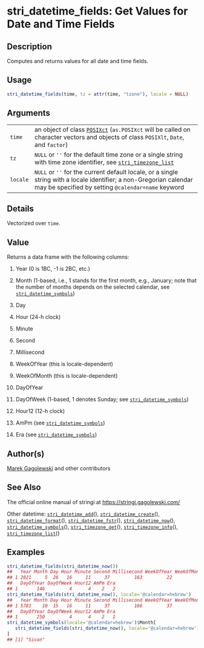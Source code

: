 # stri\_datetime\_fields: Get Values for Date and Time Fields

## Description

Computes and returns values for all date and time fields.

## Usage

```r
stri_datetime_fields(time, tz = attr(time, "tzone"), locale = NULL)
```

## Arguments

|          |                                                                                                                                                                                                                        |
|----------|------------------------------------------------------------------------------------------------------------------------------------------------------------------------------------------------------------------------|
| `time`   | an object of class [`POSIXct`](https://stat.ethz.ch/R-manual/R-patched/library/base/html/DateTimeClasses.html) (`as.POSIXct` will be called on character vectors and objects of class `POSIXlt`, `Date`, and `factor`) |
| `tz`     | `NULL` or `''` for the default time zone or a single string with time zone identifier, see [`stri_timezone_list`](https://stringi.gagolewski.com/rapi/stri_timezone_list.html)                                         |
| `locale` | `NULL` or `''` for the current default locale, or a single string with a locale identifier; a non-Gregorian calendar may be specified by setting `@calendar=name` keyword                                              |

## Details

Vectorized over `time`.

## Value

Returns a data frame with the following columns:

1.  Year (0 is 1BC, -1 is 2BC, etc.)

2.  Month (1-based, i.e., 1 stands for the first month, e.g., January; note that the number of months depends on the selected calendar, see [`stri_datetime_symbols`](https://stringi.gagolewski.com/rapi/stri_datetime_symbols.html))

3.  Day

4.  Hour (24-h clock)

5.  Minute

6.  Second

7.  Millisecond

8.  WeekOfYear (this is locale-dependent)

9.  WeekOfMonth (this is locale-dependent)

10. DayOfYear

11. DayOfWeek (1-based, 1 denotes Sunday; see [`stri_datetime_symbols`](https://stringi.gagolewski.com/rapi/stri_datetime_symbols.html))

12. Hour12 (12-h clock)

13. AmPm (see [`stri_datetime_symbols`](https://stringi.gagolewski.com/rapi/stri_datetime_symbols.html))

14. Era (see [`stri_datetime_symbols`](https://stringi.gagolewski.com/rapi/stri_datetime_symbols.html))

## Author(s)

[Marek Gagolewski](https://www.gagolewski.com/) and other contributors

## See Also

The official online manual of <span class="pkg">stringi</span> at <https://stringi.gagolewski.com/>

Other datetime: [`stri_datetime_add`](https://stringi.gagolewski.com/rapi/stri_datetime_add.html)(), [`stri_datetime_create`](https://stringi.gagolewski.com/rapi/stri_datetime_create.html)(), [`stri_datetime_format`](https://stringi.gagolewski.com/rapi/stri_datetime_format.html)(), [`stri_datetime_fstr`](https://stringi.gagolewski.com/rapi/stri_datetime_fstr.html)(), [`stri_datetime_now`](https://stringi.gagolewski.com/rapi/stri_datetime_now.html)(), [`stri_datetime_symbols`](https://stringi.gagolewski.com/rapi/stri_datetime_symbols.html)(), [`stri_timezone_get`](https://stringi.gagolewski.com/rapi/stri_timezone_get.html)(), [`stri_timezone_info`](https://stringi.gagolewski.com/rapi/stri_timezone_info.html)(), [`stri_timezone_list`](https://stringi.gagolewski.com/rapi/stri_timezone_list.html)()

## Examples




```r
stri_datetime_fields(stri_datetime_now())
##   Year Month Day Hour Minute Second Millisecond WeekOfYear WeekOfMonth
## 1 2021     5  26   16     11     37         163         22           5
##   DayOfYear DayOfWeek Hour12 AmPm Era
## 1       146         4      4    2   2
stri_datetime_fields(stri_datetime_now(), locale='@calendar=hebrew')
##   Year Month Day Hour Minute Second Millisecond WeekOfYear WeekOfMonth
## 1 5781    10  15   16     11     37         166         37           3
##   DayOfYear DayOfWeek Hour12 AmPm Era
## 1       250         4      4    2   1
stri_datetime_symbols(locale='@calendar=hebrew')$Month[
   stri_datetime_fields(stri_datetime_now(), locale='@calendar=hebrew')$Month
]
## [1] "Sivan"
```
